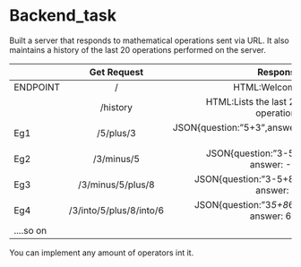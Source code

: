 # Backend_task
Built a server that responds to mathematical operations sent via URL. It also maintains a history of the last 20 operations performed on the server.

|             | Get Request |   Response    |
| :---        |    :----:   |          ---: |
|  ENDPOINT   |      /      |  HTML:Welcome |
|             |   /history  | HTML:Lists the last 20 operations |
|     Eg1        |   /5/plus/3 |JSON{question:”5+3”,answer: 8}|
|     Eg2        | /3/minus/5  |JSON{question:”3-5”, answer: -2}|
|     Eg3        |/3/minus/5/plus/8|JSON{question:”3-5+8”, answer: 6}|
|     Eg4        |/3/into/5/plus/8/into/6|JSON{question:”3*5+8*6”, answer: 63}|
|....so on    |                      |                                     |


You can implement any amount of operators int it.
